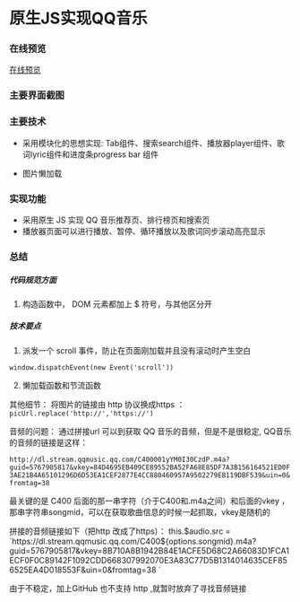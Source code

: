 # 原生JS实现QQ音乐

###  在线预览
[在线预览](https://arya1957.github.io/QQ-Music/index.html)

### 主要界面截图

### 主要技术
- 采用模块化的思想实现: Tab组件、搜索search组件、播放器player组件、歌词lyric组件和进度条progress bar 组件

- 图片懒加载

### 实现功能

- 采用原生 JS 实现 QQ 音乐推荐页、排行榜页和搜索页
- 播放器页面可以进行播放、暂停、循环播放以及歌词同步滚动高亮显示



###  总结
##### 代码规范方面
1. 构造函数中， DOM 元素都加上 $ 符号，与其他区分开

##### 技术要点

 1. 派发一个 scroll 事件，防止在页面刚加载并且没有滚动时产生空白

  ` window.dispatchEvent(new Event('scroll')) `

 2. 懒加载函数和节流函数

 其他细节：
 将图片的链接由 http 协议换成https ：
 ` picUrl.replace('http://','https://') `








音频的问题：
通过拼接url 可以到获取 QQ 音乐的音频，但是不是很稳定,
QQ音乐的音频的链接是这样：

`http://dl.stream.qqmusic.qq.com/C400001yYM0I30CzdP.m4a?guid=5767905817&vkey=84D4695EB409CE89552BA52FA68E85DF7A3B156164521ED0F3AE21B4A65101296D6D53EA1CEF2877E4CC880460957A9502279EB119DBF539&uin=0&fromtag=38`

最关键的是 C400 后面的那一串字符（介于C400和.m4a之间）和后面的vkey ，那串字符串songmid，可以在获取歌曲信息的时候一起抓取，vkey是随机的

  拼接的音频链接如下（把http 改成了https）：
   this.$audio.src = `https://dl.stream.qqmusic.qq.com/C400${options.songmid}.m4a?guid=5767905817&vkey=8B710A8B1942B84E1ACFE5D68C2A66083D1FCA1ECF0F0C89142F1092CDD668307992070E3A83C77D5B1314014635CEF856525EA4D018553F&uin=0&fromtag=38 `

由于不稳定，加上GitHub 也不支持 http ,就暂时放弃了寻找音频链接












